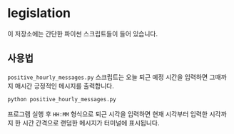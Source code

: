 # legislation

이 저장소에는 간단한 파이썬 스크립트들이 들어 있습니다.

## 사용법

`positive_hourly_messages.py` 스크립트는 오늘 퇴근 예정 시간을 입력하면 그때까지 매시간 긍정적인 메시지를 출력합니다.

```bash
python positive_hourly_messages.py
```

프로그램 실행 후 `HH:MM` 형식으로 퇴근 시각을 입력하면 현재 시각부터 입력한 시각까지 한 시간 간격으로 랜덤한 메시지가 터미널에 표시됩니다.
